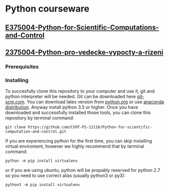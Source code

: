 # Python courseware


## [E375004-Python-for-Scientific-Computations-and-Control](course-E375004.md)

## [2375004-Python-pro-vedecke-vypocty-a-rizeni](course-2375004.md)


### Prerequisites

### Installing

To succesfully clone this repository to your computer and use it, git and python interpreter will be needed.
Git can be downloaded here [git-scm.com](https://git-scm.com/downloads).
You can download lates version from [python.org](https://www.python.org/) or use [anaconda distribution](https://www.anaconda.com/). Anyway install python 3.5 or higher.
Once you have downloaded and successfully installed those tools, you can clone this repository by terminal command:
```
git clone https://github.com/CVUT-FS-12110/Python-for-scientific-computation-and-control.git
```
If you are experiencing python for the first time, you can skip installing virtual enviroment, however we highly recommend that by terminal command:
```
python -m pip install virtualenv
```
or if you are using ubuntu, python will be propably reserved for python 2.7 so you need to use correct alias (usually python3 or py3):
```
python3 -m pip install virtualenv
```



